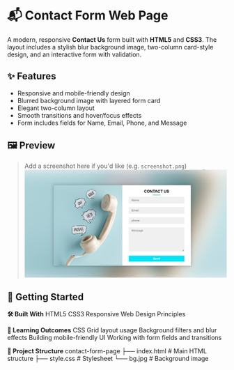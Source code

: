 # 📬 Contact Form Web Page

A modern, responsive **Contact Us** form built with **HTML5** and **CSS3**. The layout includes a stylish blur background image, two-column card-style design, and an interactive form with validation.

## ✨ Features

- Responsive and mobile-friendly design
- Blurred background image with layered form card
- Elegant two-column layout
- Smooth transitions and hover/focus effects
- Form includes fields for Name, Email, Phone, and Message

## 🖼️ Preview

> Add a screenshot here if you'd like (e.g. `screenshot.png`)
> ![Preview_Contact](./Preview_Contact.png)

## 🚀 Getting Started

**🛠️ Built With**
HTML5
CSS3
Responsive Web Design Principles

**🧠 Learning Outcomes**
CSS Grid layout usage
Background filters and blur effects
Building mobile-friendly UI
Working with form fields and transitions

**📂 Project Structure**
contact-form-page
├── index.html      # Main HTML structure
├── style.css       # Stylesheet
└── bg.jpg          # Background image 
